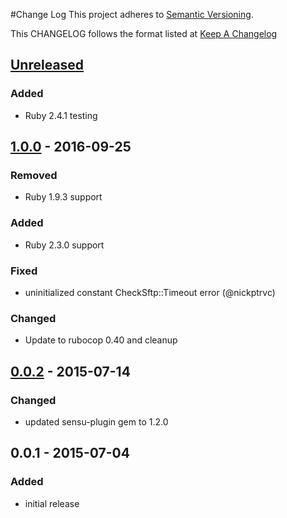 #Change Log
This project adheres to [Semantic Versioning](http://semver.org/).

This CHANGELOG follows the format listed at [Keep A Changelog](http://keepachangelog.com/)

## [Unreleased]
### Added
- Ruby 2.4.1 testing

## [1.0.0] - 2016-09-25
### Removed
- Ruby 1.9.3 support

### Added
- Ruby 2.3.0 support

### Fixed
- uninitialized constant CheckSftp::Timeout error (@nickptrvc)

### Changed
- Update to rubocop 0.40 and cleanup

## [0.0.2] - 2015-07-14
### Changed
- updated sensu-plugin gem to 1.2.0

## 0.0.1 - 2015-07-04
### Added
- initial release

[Unreleased]: https://github.com/sensu-plugins/sensu-plugins-sftp/compare/1.0.0...HEAD
[1.0.0]: https://github.com/sensu-plugins/sensu-plugins-sftp/compare/0.0.2...1.0.0
[0.0.2]: https://github.com/sensu-plugins/sensu-plugins-sftp/compare/0.0.1...0.0.2
